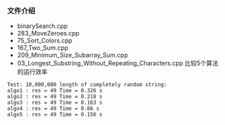 ### 文件介绍
- binarySearch.cpp
- 283_MoveZeroes.cpp
- 75_Sort_Colors.cpp
- 167_Two_Sum.cpp
- 209_Minimum_Size_Subarray_Sum.cpp
- 03_Longest_Substring_Without_Repeating_Characters.cpp
比较5个算法的运行效率
```
Test: 10,000,000 length of completely random string:
algo1 : res = 49 Time = 0.326 s
algo2 : res = 49 Time = 0.218 s
algo3 : res = 49 Time = 0.163 s
algo4 : res = 49 Time = 0.66 s
algo5 : res = 49 Time = 0.156 s
```


